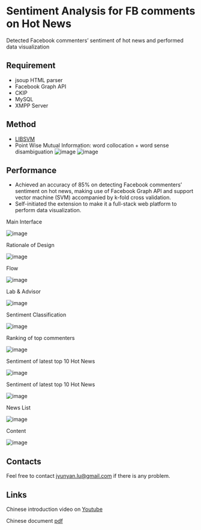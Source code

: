 # Sentiment Analysis for FB comments on Hot News

Detected Facebook commenters’ sentiment of hot news and performed data visualization

## Requirement
* jsoup HTML parser
* Facebook Graph API
* CKIP
* MySQL
* XMPP Server

## Method
* [LIBSVM](https://www.csie.ntu.edu.tw/~cjlin/libsvm/)
* Point Wise Mutual Information: word collocation + word sense disambiguation
![image](https://user-images.githubusercontent.com/9366422/129519563-b59f3f61-0b5b-4b26-8dcb-9edca2c80474.png)
![image](https://user-images.githubusercontent.com/9366422/129519584-35bc0870-ad82-48ee-9b33-3e95d92c551a.png)

## Performance

* Achieved an accuracy of 85% on detecting Facebook commenters’ sentiment on hot news, making use of Facebook Graph API and support vector machine (SVM) accompanied by k-fold cross validation.
* Self-initiated the extension to make it a full-stack web platform to perform data visualization.

Main Interface

![image](https://user-images.githubusercontent.com/9366422/129518268-6adfc9e2-6d79-4657-8f40-05130a057b00.png)

Rationale of Design

![image](https://user-images.githubusercontent.com/9366422/129518333-d1adbe9f-d64b-4b17-8cd9-4605520679a0.png)

Flow

![image](https://user-images.githubusercontent.com/9366422/129518362-0787a97e-ac12-4335-8275-7f2e77cf6c89.png)

Lab & Advisor

![image](https://user-images.githubusercontent.com/9366422/129518448-ab3d923d-7dcd-414f-ba77-4d31d4897e86.png)

Sentiment Classification

![image](https://user-images.githubusercontent.com/9366422/129518575-1f05bee0-0dec-490c-8118-0d77324e5a62.png)

Ranking of top commenters

![image](https://user-images.githubusercontent.com/9366422/129518673-160132d4-2f67-40d0-b65e-251764b9c913.png)

Sentiment of latest top 10 Hot News

![image](https://user-images.githubusercontent.com/9366422/129518776-fefe8fc0-5dfe-4fa0-9e3d-0615845f84f5.png)

Sentiment of latest top 10 Hot News

![image](https://user-images.githubusercontent.com/9366422/129518849-c892cf4d-9e33-4966-acb9-40fc76308c2b.png)

News List

![image](https://user-images.githubusercontent.com/9366422/129518903-00f4070d-6641-4aec-99aa-f0802c447b9b.png)

Content

![image](https://user-images.githubusercontent.com/9366422/129518950-2e82d3c0-5749-47c5-b951-d782824370ca.png)


## Contacts

Feel free to contact <jyunyan.lu@gmail.com> if there is any problem.

## Links

Chinese introduction video on [Youtube](https://www.youtube.com/watch?v=PGjlXMC1zoY&t=5s)

Chinese document [pdf](www.google.com)
